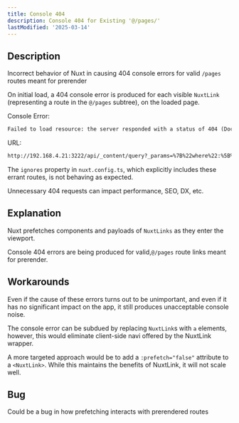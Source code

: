 ```yaml
---
title: Console 404
description: Console 404 for Existing '@/pages/'
lastModified: '2025-03-14'
---
```


## Description

Incorrect behavior of Nuxt in causing 404 console errors for valid `/pages` routes meant for prerender

On initial load, a 404 console error is produced for each visible `NuxtLink` (representing a route in the `@/pages` subtree), on the loaded page.

Console Error:

```txt
Failed to load resource: the server responded with a status of 404 (Document not found!)
```

URL:

```txt
http://192.168.4.21:3222/api/_content/query?_params=%7B%22where%22:%5B%7B%22_path%22:%22%2Fdevy%2Flogin%22%7D%5D,%22first%22:true,%22sort%22:%5B%7B%22_stem%22:1,%22$numeric%22:true%7D%5D%7D
```

The `ignores` property in `nuxt.config.ts`, which explicitly includes these errant routes, is not behaving as expected.

Unnecessary 404 requests can impact performance, SEO, DX, etc.

## Explanation

Nuxt prefetches components and payloads of `NuxtLinks` as they enter the viewport.

Console 404 errors are being produced for valid,`@/pages` route links meant for prerender.

## Workarounds

Even if the cause of these errors turns out to be unimportant, and even if it has no significant impact on the app, it still produces unacceptable console noise.

The console error can be subdued by replacing `NuxtLink`s with `a` elements, however, this would eliminate client-side navi offered by the NuxtLink wrapper.

A more targeted approach would be to add a `:prefetch="false"` attribute to a `<NuxtLink>`.  While this maintains the benefits of NuxtLink, it will not scale well.

## Bug

Could be a bug in how prefetching interacts with prerendered routes
